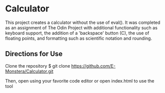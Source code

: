 # Calculator

This project creates a calculator without the use of eval(). It was completed as an assignment of The Odin Project with additional functionality such as keyboard support, the addition of a 'backspace' button (C), the use of floating points, and formatting such as scientific notation and rounding.

## Directions for Use
Clone the repository $ git clone https://github.com/E-Monstera/Calculator.git

Then, open using your favorite code editor or open index.html to use the tool